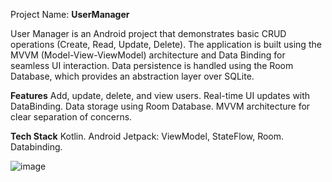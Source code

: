 Project Name: **UserManager**

User Manager is an Android project that demonstrates basic CRUD operations (Create, Read, Update, Delete).
The application is built using the MVVM (Model-View-ViewModel) architecture and Data Binding for seamless UI interaction.
Data persistence is handled using the Room Database, which provides an abstraction layer over SQLite.

**Features**
Add, update, delete, and view users.
Real-time UI updates with DataBinding.
Data storage using Room Database.
MVVM architecture for clear separation of concerns.

**Tech Stack**
Kotlin.
Android Jetpack: ViewModel, StateFlow, Room.
Databinding.

![image](https://github.com/user-attachments/assets/492a5cef-e624-47bc-aebc-76c47a83891b)
